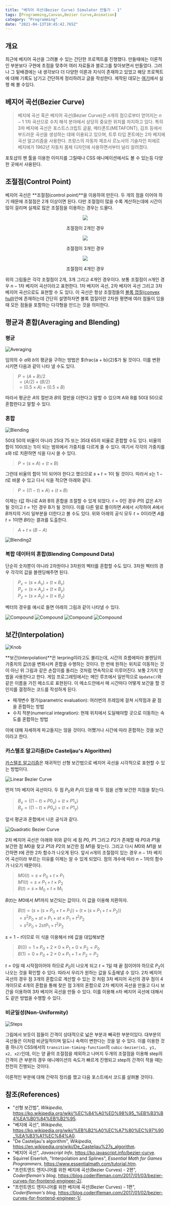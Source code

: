 ```yaml
---
title: "베지어 곡선(Bezier Curve) Simulator 만들기 - 1"
tags: [Programming,Canvas,Bezier Curve,Animation]
category: "Programming"
date: "2021-04-13T10:45:42.765Z"
---
```


## 개요

최근에 베지어 곡선을 그려볼 수 있는 간단한 프로젝트를 진행했다. 만들때에는 이론적인 부분보다 구현에 초점을 맞추어 여러 자료들과 블로그를 찾아보면서 만들었다. 그러나 그 밑배경에는 내 생각보다 더 다양한 이론과 지식이 존재하고 있었고 해당 프로젝트에 대해 기록도 남기고 간단하게 정리하려고 글을 작성한다. 제작된 데모는 [여기](https://apexcel.github.io/bezier-curve-demo/)에서 실행 해 볼 수있다.

## 베지어 곡선(Bezier Curve)

> 베지에 곡선 혹은 베지어 곡선(Bézier Curve)은 $n$개의 점으로부터 얻어지는 $n-1$ 1차 곡선으로 수치 해석 분야에서 상당히 중요한 위치를 차지하고 있다. 특히 3차 베지에 곡선은 포스트스크립트 글꼴, 메타폰트(METAFONT), 김프 등에서 부드러운 곡선을 생성하는 데에 이용되고 있으며, 트루 타입 폰트에는 2차 베지에 곡선 알고리즘을 사용한다.
프랑스의 자동차 제조사 르노사의 기술자인 피에르 베지에가 1962년 자동차 몸체 디자인에 사용하면서부터 널리 알려졌다.

포토샵의 펜 툴을 이용한 이미지를 그릴때나 CSS 애니메이션에서도 볼 수 있는등 다양한 곳에서 사용된다.

## 조절점(Control Point)

베지어 곡선은 **조절점(control point)**을 이용하여 만든다. 두 개의 점을 이어야 하기 때문에 조절점은 2개 이상이면 된다. 다만 조절점이 많을 수록 계산하는데에 시간이 많이 걸리며 실제로 많은 조절점을 이용하는 경우는 드물다.

<p align='center'>
    <img src='./linear.gif' />
</p>
<center>조절점이 2개인 경우</center>

<p align='center'>
    <img src='./quadratic.gif' />
</p>
<center>조절점이 3개인 경우</center>

<p align='center'>
    <img src='./cubic.gif' />
</p>
<center>조절점이 4개인 경우</center>

위의 그림들은 각각 조절점이 2개, 3개 그리고 4개인 경우이다. 보통 조절점이 $n$개인 경우 $n-1$차 베지어 곡선이라고 표현한다. 1차 베지어 곡선, 2차 베지어 곡선 그리고 3차 베지어 곡선으로도 표현할 수 도 있다.
이 곡선은 항상 조절점들의 [볼록 껍질(convex hull)](https://ko.wikipedia.org/wiki/%EB%B3%BC%EB%A1%9D_%EA%BB%8D%EC%A7%88)안에 존재하는데 간단히 설명하자면 볼록 껍질이란 2차원 평면에 여러 점들이 있을 때 모든 점들을 포함하는 다각형을 만드는 것을 의미한다.

## 평균과 혼합(Averaging and Blending)

### 평균

![Averaging](averaging.png)

임의의 수 $a$와 $b$의 평균을 구하는 방법은 $\frac{a + b}{2}$가 될 것이다. 이를 변환 시키면 다음과 같이 나타 낼 수도 있다.

> $P = (A + B) / 2$ \
$= (A / 2) + (B / 2)$ \
$= (0.5 × A) + (0.5 × B)$

따라서 평균은 $A$의 절반과 $B$의 절반을 더한다고 말할 수 있으며 A와 B를 50대 50으로 혼합한다고 말할 수 있다.

### 혼합

![Blending](blending.png)

50대 50의 비율이 아니라 25대 75 또는 35대 65의 비율로 혼합할 수도 있다. 비율의 합이 100(또는 1)이 되는 범위에서 가중치를 다르게 줄 수 있다. 여기서 각각의 가중치를 $s$와 $t$로 치환하면 식을 다시 쓸 수 있다.

> $P = (s × A) + (t × B)$

그런데 비율의 합이 1이 되어야 한다고 했으므로 $s + t = 1$이 될 것이다. 따라서 $s$는 $1-t$로 바꿀 수 있고 다시 식을 적으면 아래와 같다.

> $P = ((1-t) × A) + (t × B)$

이제는 $t$값 하나로 A와 B의 혼합을 조절할 수 있게 되었다. $t = 0$인 경우 $P$의 값은 $A$가 될 것이고 $t = 1$인 경우 B가 될 것이다. 이를 다른 말로 풀이하면 $A$에서 시작하여 $A$에서 $B$까지의 거리 일부분을 더한다고 볼 수도 있다. 위와 아래의 공식 모두 $t = 0$이라면 $A$를 $t = 1$이면 $B$라는 결과를 도출한다.

> $A + t × (B - A)$

![Blending2](blending2.png)

### 복합 데이터의 혼합(Blending Compound Data)

단순히 숫자뿐이 아니라 2차원이나 3차원의 벡터를 혼합할 수도 있다. 3차원 벡터의 경우 각각의 값을 블렌딩해주면 된다.

> $P_x=(s×A_x)+(t×B_x)$ \
$P_y = (s × A_y) + (t × B_y)$ \
$P_z = (s × A_z) + (t × B_z)$

벡터의 경우를 예시로 들면 아래의 그림과 같이 나타낼 수 있다.

![Compound](compound1.png)
![Compound](compound2.png)
![Compound](compound3.png)
![Compound](compound4.png)

## 보간(Interpolation)

![Knob](knob.png)

**보간(interpolation)**은 lerpring이라고도 불리는데, 시간의 흐름에따라 블렌딩의 가중치의 값($t$)을 변화시켜 혼합을 수행하는 것이다. 한 번에 원하는 위치로 이동하는 것이 아닌 위 그림과 같은 손잡이를 돌리는 것처럼 연속적으로 이루어진다. 보통 2가지 방법을 사용한다고 한다. 게임 프로그래밍에서는 메인 루프에서 일반적으로 `Update()`와 같은 이름을 가진 메소드로 표현된다. 이 메소드안에서 매 시간마다 어떻게 보간을 할 것인지를 결정하는 코드를 작성하게 된다.

- 매개변수 평가(parametric evaluation): 여러번의 프레임에 걸쳐 시작점과 끝 점을 혼합하는 방법
- 수치 적분(numerical integration): 현재 위치에서 도달해야할 곳으로 이동하는 속도를 혼합하는 방법

이에 대해 자세하게 파고들지는 않을 것이다. 어쨌거나 시간에 따라 혼합하는 것을 보간이라고 한다.

### 카스텔조 알고리즘(De Casteljau's Algorithm)

[카스텔조 알고리즘](https://en.wikipedia.org/wiki/De_Casteljau%27s_algorithm)은 재귀적인 선형 보간법으로 베지어 곡선을 시각적으로 표현할 수 있는 방법이다.

![Linear Bezier Curve](linear-interpolation.png)

먼저 1차 베지어 곡선이다. 두 점 $P_0$와 $P_1$이 있을 때 두 점을 선형 보간한 지점을 찾는다.

> $B_x = ((1-t) × P0_x) + (t × P1_x)$ \
$B_y = ((1-t) × P0_y) + (t × P1_y)$

앞서 평균과 혼합에서 나온 공식과 같다.

![Quadratic Bezier Curve](quadratic-interpolation.png)

2차 베지어 곡선은 아래와 위와 같이 세 점 $P0$, $P1$ 그리고 $P2$가 존재할 때 $P0$과 $P1$을 보간한 점 $M0$을 찾고 $P1$과 $P2$의 보간한 점 $M1$을 찾는다. 그리고 다시 $M0$와 $M1$을 보간하면 $t$에 관한 2차 함수가 나오게 된다. 앞서 $n$개의 조절점이 있는 경우 $n-1$차 베지어 곡선이라 부르는 이유를 이제는 알 수 있게 되었다. 점의 개수에 따라 $n-1$차의 함수가 나오기 때문이다.

> $M0(t) = s × P_0 + t × P_1$ \
> $M1(t) = s × P_1 + t × P_2$ \
> $B(t) = s × M_0 + t × M_1$

$B(t)$는 $M0$에서 $M1$까지 보간되는 값이다. 이 값을 이용해 치환하자.

> $B(t) = (s × (s × P_0 + t × P_1)) + (t × (s × P_1 + t × P_2))$ \
$= s^2P_0 + st × P_1 + st × P_1 + t^2P_2$ \
$= s^2P_0 + 2stP_1 + t^2P_2$

$s = 1 - t$이므로 이 식을 이용해서 $t$에 값을 대입해보면

> $B(0) = 1 × P_0 + 2 × 0 × P_1 + 0 × P_2 = P_0$ \
$B(1) = 0 × P_0 + 2 × 0 × P_1 + 1 × P_2 = P_2$

$t = 0$일 때 시작점이어야 하므로 $P_0$이 나오게 되고 $t = 1$일 때 끝 점이어야 하므로 $P_2$이 나오는 것을 확인할 수 있다. 따라서 우리가 원하는 값을 도출해낼 수 있다. 2차 베지어 곡선의 경우 점 3개의 혼합으로 계산할 수 있는 것 처럼 3차 베지어 곡선의 경우 점이 4개이므로 4개의 혼합을 통해 찾은 점 3개의 혼합으로 2차 베지어 곡선을 만들고 다시 보간을 이용하여 3차 베지어 곡선을 만들 수 있다. 이를 이용해 $n$차 베지어 곡선에 대해서도 같은 방법을 수행할 수 있다.

### 비균일성(Non-Uniformity)

![Steps](steps.png)

그림에서 보듯이 점들이 간격이 상대적으로 넓은 부분과 빼곡한 부분이있다. 대부분의 곡선들은 이처럼 비균일적이며 밀도나 속력이 변한다는 것을 알 수 있다. 이를 이용한 것 중 하나가 CSS에서의 `transition-timing-function`의 `cubic-bezier(x1, y1, x2, x2)`인데, 이는 양 끝의 조절점을 제외하고 나머지 두개의 조절점을 이용해 step의 간격이 큰 부분의 경우 애니메이션의 속도가 빠르게 진행되고 step의 간격이 작을 때는 천천히 진행되는 것이다.

이론적인 부분에 대해 간략히 정리를 했고 다음 포스트에서 코드를 살펴볼 것이다.

## 참조(References)

- "선형 보간법", *Wikipedia*, https://ko.wikipedia.org/wiki/%EC%84%A0%ED%98%95_%EB%B3%B4%EA%B0%84%EB%B2%95.
- "베지에 곡선", *Wikipedia*, https://ko.wikipedia.org/wiki/%EB%B2%A0%EC%A7%80%EC%97%90_%EA%B3%A1%EC%84%A0.
- "De Casteljau's algorithm", *Wikipedia*, https://en.wikipedia.org/wiki/De_Casteljau%27s_algorithm.
- "베지어 곡선", *Javascript Info*, https://ko.javascript.info/bezier-curve.
- Squirrel Eiserloh, "Interpolation and Splines", *Essential Math for Games Programmers*, https://www.essentialmath.com/tutorial.htm.
- "프런트엔드 엔지니어를 위한 베지에 곡선(Bezier Curves) - 2편", *Coderifleman's blog*, https://blog.coderifleman.com/2017/01/03/bezier-curves-for-frontend-engineer-2/.
- "프런트엔드 엔지니어를 위한 베지에 곡선(Bezier Curves) - 1편", *Coderifleman's blog*, https://blog.coderifleman.com/2017/01/02/bezier-curves-for-frontend-engineer-1/.
